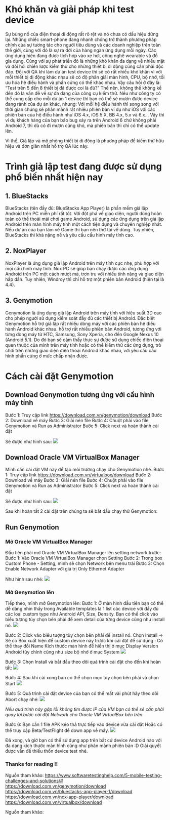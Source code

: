 # Khó khăn và giải pháp khi test device
Sự bùng nổ của điện thoại di động rất rõ rệt và nó chưa có dấu hiệu dừng lại. Những chiếc smart-phone đang nhanh chóng trở thành phương pháp chính của sự tương tác cho người tiêu dùng và các doanh nghiệp trên toàn thế giới, cùng với đó là sự ra đời của hàng ngàn ứng dụng mỗi ngày. Các ứng dụng hiện đang được tích hợp vào xe hơi, công nghệ wearable và đồ gia dụng. Cùng với sự phát triển đó là những khó khăn đa dạng về nhiều mặt và đòi hỏi chiến lược kiểm thử cho những thiết bị di động cũng cần phải độc đáo.
Đối với QA khi làm dự án test device thì sẽ có rất nhiều khó khăn vì với mỗi thiết bị di động khác nhau sẽ có độ phân giải màn hình, CPU, bộ nhớ, tối ưu hóa hệ điều hành và phần cứng có thể khác nhau.
Vậy câu hỏi ở đây là: “Test trên 5 đến 8 thiết bị đã được coi là đủ?”
Thế nên, không thể không kể đến đó là vấn đề về sự đa dạng của công cụ kiểm thử. Nếu như công ty có thể cung cấp cho mỗi dự án 1 device thì bạn có thể sẽ mượn được device đang rảnh của dự án khác, nhưng: Với mỗi hệ điều hành thì song song với thời gian chúng sẽ phân mảnh rất nhiều phiên bản ví dụ như iOS với các phiên bản của hệ điều hành như iOS 4.x, iOS 5.X, BB 4.x, 5.x và 6.x...
Vậy thì ví dụ khách hàng của bạn báo bug xảy ra trên Android 6 chứ không phải Android 7, thì dù có đi mượn cũng khó, mà phiên bản thì chỉ có thể update lên. 

Vì thế, Giả lập và mô phỏng thiết bị di động là phương pháp để kiểm thử hữu hiệu và đơn giản nhất hỗ trợ QA lúc này.

# Trình giả lập test đang được sử dụng phổ biến nhất hiện nay
## 1. BlueStacks

BlueStacks (tên đầy đủ: BlueStacks App Player) là phần mềm giả lập Android trên PC miễn phí rất tốt. Với đột phá về giao diện, người dùng hoàn toàn có thể thoải mái chơi game Android, sử dụng các ứng dụng trên giả lập Android trên màn hình máy tính một cách tiện dụng và chuyên nghiệp nhất. Nếu dự án của bạn làm về Game thì bạn nên thử tải về dùng.
Tuy nhiên, BlueStacks thì khá nặng nề và yêu cầu cấu hình máy tính cao.

## 2. NoxPlayer 

NoxPlayer là ứng dụng giả lập Android trên máy tính cực nhẹ, phù hợp với mọi cấu hình máy tính. Nox PC sẽ giúp bạn chạy được các ứng dụng Android trên PC một cách mượt mà, trơn tru với nhiều tính năng và giao diện hấp dẫn. 
Tuy nhiên, Windroy thì chỉ hỗ trợ một phiên bản Android (hiện tại là 4.4).

## 3. Genymotion

Genymotion là ứng dụng giả lập Android trên máy tính với hiệu suất 3D cao cho phép người sử dụng kiểm soát đầy đủ các thiết bị Android. Đặc biệt Genymotion hỗ trợ giả lập rất nhiều dòng máy với các phiên bản hệ điều hành Android khác nhau. hỗ trợ rất nhiều phiên bản Android, tương ứng với từng dòng máy từ HTC, Samsung, Sony Xperia, cho đến Google Nexus 10 (Android 5.1). Do đó bạn sẽ cảm thấy thực sự được sử dụng chiếc điện thoại quen thuộc của mình trên máy tính hoặc có thể kiểm thử các ứng dụng, trò chơi trên những giao diện điện thoại Android khác nhau, với yêu cầu cấu hình phần cứng ở mức chấp nhận được.

# Cách cài đặt Genymotion
## Download Genymotion tương ứng với cấu hình máy tính

Bước 1: Truy cập link https://download.com.vn/genymotion/download
Bước 2: Download về máy
Bước 3:  Giải nén file
Bước 4: Chuột phải vào file Genymotion và Run as Administrator
Bước 5: Click next và hoàn thành cài đặt

Sẽ được như hình sau:
![](https://images.viblo.asia/8797d614-e105-4d63-8014-9977b91cd72b.png)

## Download Oracle VM VirtualBox Manager

Mình cần cài đặt VM này để tạo môi trường chạy cho Genymotion nhé.
Bước 1: Truy cập link https://download.com.vn/virtualbox/download
Bước 2: Download về máy
Bước 3:  Giải nén file
Bước 4: Chuột phải vào file Genymotion và Run as Administrator
Bước 5: Click next và hoàn thành cài đặt

Sẽ được như hình sau:
![](https://images.viblo.asia/bf5a1c20-a494-41c1-b5c3-757c5a8303fe.png)

Sau khi hoàn tất 2 cài đặt trên chúng ta sẽ bắt đầu chạy thử Genymotion:

## Run Genymotion

### Mở Oracle VM VirtualBox Manager

Đầu tiên phải mở Oracle VM VirtualBox Manager lên setting network trước:
Bước 1: Vào Oracle VM VirtualBox Manager chọn Setting
Bước 2: Trong box Custom Phone - Setting, mình sẽ chọn Network bên menu trái
Bước 3: Chọn Enable Network Adapter với giá trị Only Ethernet Adapter 

Như hình sau nhé:
![](https://images.viblo.asia/c0e821dc-4d64-4602-8acf-0840c31bcdbe.png)

### Mở Genymotion lên

Tiếp theo, mình mở Genymotion lên:
Bước 1: Ở màn hình đầu tiên bạn có thể dễ dàng nhìn thấy trong Available templates là 1 list các device với đầy đủ các loại custom type như Android API, Size, Density.
Bạn có thể click vào biểu tượng tùy chọn bên phải để xem detail của từng device cũng như install nó.
![](https://images.viblo.asia/d4ec725d-d37a-4983-a2eb-7f3fb1c0a2c2.png)

Bước 2: Click vào biểu tượng tùy chọn bên phải để install nó.
Chọn Install => Sẽ có Box xuất hiện để custom device này trước khi cài đặt để sử dụng :
Có thể thay đổi Name
Kích thước màn hình để hiển thị ở mục Display
Version Android tùy chỉnh cũng như size bộ nhớ ở mục System
![](https://images.viblo.asia/a3898365-5d80-4915-b11f-eac9f6258127.png)

Bước 3: Chọn Install và bắt đầu theo dõi quá trình cài đặt cho đến khi hoàn tất:
![](https://images.viblo.asia/bef67429-dd1a-4eee-bf29-92e3aa4913fd.png)

Bước 4: Sau khi cài xong bạn có thể chọn mục tùy chọn bên phải và chọn Start
![](https://images.viblo.asia/49593d18-469e-4892-9bee-032d00293564.png)

Bước 5: Quá trình cài đặt device của bạn có thể mất vài phút hãy theo dõi Abort chạy nhé:
![](https://images.viblo.asia/3c0dcacd-b840-452c-9d4f-39a534287222.png)

*Nếu quá trình này gặp lỗi không tìm được IP của VM bạn có thể sẽ cần phải quay lại bước cài đặt Network cho Oracle VM VirtualBox bên trên.*

Bước 6: Bạn cần 1 file APK kéo thả trực tiếp vào device vừa cài đặt
Hoặc có thể truy cập Beta/TestFlight để down app về máy.
![](https://images.viblo.asia/1ad68669-cc2f-49fd-8efc-26f2cc18894e.png)

Đã xong, và giờ bạn có thể sử dụng app trên bất cứ device Android nào với đa dạng kích thước màn hình cũng như phân mảnh phiên bản :D Giải quyết được vấn đề thiếu thốn device test nhé.
### Thanks for reading !!

Nguồn tham khảo: 
https://www.softwaretestinghelp.com/5-mobile-testing-challenges-and-solutions/#
https://download.com.vn/genymotion/download
https://download.com.vn/bluestacks-app-player-1/download
https://download.com.vn/nox-app-player/download
https://download.com.vn/virtualbox/download




Nguồn tham khảo:
